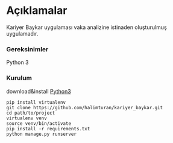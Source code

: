 # Açıklamalar
Kariyer Baykar uygulaması vaka analizine istinaden oluşturulmuş uygulamadır.

### Gereksinimler

Python 3

### Kurulum
download&install [Python3](https://www.python.org/downloads/)

```shell script
pip install virtualenv
git clone https://github.com/halimturan/kariyer_baykar.git
cd path/to/project
virtualenv venv
source venv/bin/activate
pip install -r requirements.txt
python manage.py runserver
```
